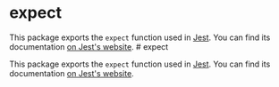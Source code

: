 # expect

This package exports the `expect` function used in [Jest](https://jestjs.io/). You can find its documentation [on Jest's website](https://jestjs.io/docs/expect).
                                                                                                                                                                                                                                                                                                                                                                                                                                                                                                                                                                                                                                                                                                                                                                                                                                                                                                                                                   # expect

This package exports the `expect` function used in [Jest](https://jestjs.io/). You can find its documentation [on Jest's website](https://jestjs.io/docs/expect).
